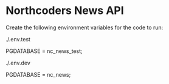 # Northcoders News API

Create the following environment variables for the code to run:

./.env.test

PGDATABASE = nc_news_test;

./.env.dev

PGDATABASE = nc_news;
